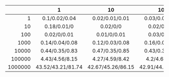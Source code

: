 |         |         1         |        10         |        100        |      1000       |       10000       |       100000       |       1000000       |
| ------: | :---------------: | :---------------: | :---------------: | :-------------: | :---------------: | :----------------: | :-----------------: |
|       1 |   0.1/0.02/0.04   |  0.02/0.01/0.01   |  0.03/0.09/0.08   |  0.46/0.07/0.8  |  1.51/1.77/4.09   |  17.85/8.16/27.29  | 71.02/16.23/238.04  |
|      10 |    0.18/0.01/0    |     0.02/0/0      |    0.02/0/0.02    | 0.04/0.01/0.23  |   0.48/0.27/2.3   |  4.56/0.75/23.85   |  81.13/6.77/237.07  |
|     100 |    0.02/0/0.01    |    0.01/0/0.01    |    0.03/0/0.03    | 0.14/0.01/0.24  |  0.52/0.04/2.19   |  4.17/0.61/23.92   |  50.1/7.61/245.21   |
|    1000 |  0.14/0.04/0.08   |  0.12/0.03/0.08   |  0.16/0.03/0.11   | 0.24/0.04/0.31  |  1.07/1.73/2.48   |  12.01/0.41/25.33  |  69.78/7.19/233.86  |
|   10000 |  0.44/0.35/0.83   |  0.47/0.35/0.85   |  0.43/0.35/0.85   |  0.5/0.33/1.07  |  0.92/0.38/3.31   |  12.63/3.37/25.97  |  72.31/6.99/230.84  |
|  100000 |  4.43/4.56/8.15   |  4.27/4.59/8.42   |   4.2/4.63/8.48   |  4.22/4.6/8.64  |  4.9/4.91/10.59   |  20.1/7.67/31.32   | 111.28/15.35/240.37 |
| 1000000 | 43.52/43.21/81.74 | 42.67/45.26/86.15 | 42.91/44.41/86.57 | 42.76/44.8/93.6 | 46.64/45.57/90.09 | 51.67/47.75/112.04 | 111.03/52.69/324.9  |
